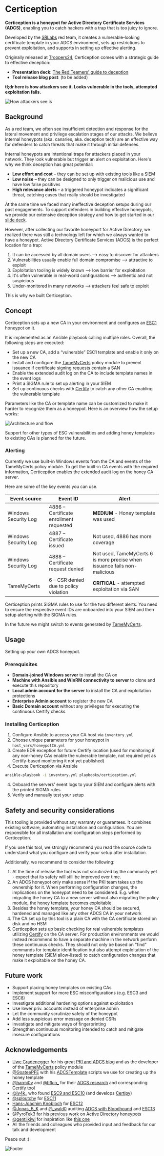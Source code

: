 # Certiception

**Certiception is a honeypot for Active Directory Certificate Services (ADCS)**, enabling you to catch hackers with a trap that is too juicy to ignore. 

Developed by the [SRLabs](https://srlabs.de) red team, it creates a vulnerable-looking certificate template in your ADCS environment, sets up restrictions to prevent exploitation, and supports in setting up effective alerting.

Originally released at [Troopers24](https://troopers.de/troopers24/talks/8fjh87/), Certiception comes with a strategic guide to effective deception:
* **Presentation deck**: [The Red Teamers' guide to deception](./documentation/The_Red_Teamers_Guide_To_Deception.pdf)
* **Tool release blog post**: (to be added)

**tl;dr here is how attackers see it. Looks vulnerable in the tools, attempted exploitation fails.**

![How attackers see is](./documentation/images/how_attackers_see_it.png)

## Background
As a red team, we often see insufficient detection and response for the lateral movement and privilege escalation stages of our attacks. We believe internal honeypots (aka. canaries, aka. deception tech) are an effective way for defenders to catch threats that make it through initial defenses.

Internal honeypots are intentional traps for attackers placed in your network. They look vulnerable but trigger an alert on exploitation. Here's why we think deception has great potential: 
* **Low effort and cost** – they can be set up with existing tools like a SIEM 
* **Low noise** – they can be designed to only trigger on malicious use and have low false positives
* **High relevance alerts** – a triggered honeypot indicates a significant threat, catching cases that really should be investigated

At the same time we faced many ineffective deception setups during our past engagements. To support defenders in building effective honeypots, we provide our extensive deception strategy and how to get started in our [slide deck](./documentation/The_Red_Teamers_Guide_To_Deception.pdf).

However, after collecting our favorite honeyport for Active Directory, we realized there was still a technology left for which we always wanted to have a honeypot. Active Directory Certificate Services (ADCS) is the perfect location for a trap:
1. It can be accessed by all domain users --> easy to discover for attackers
2. Vulnerabilities usually enable full domain compromise --> attractive to exploit
3. Exploitation tooling is widely known --> low barrier for exploitation
4. It's often vulnerable in real-world configurations --> authentic and not suspicious
5. Under-monitored in many networks --> attackers feel safe to exploit

 This is why we built Certiception.
## Concept
Certiception sets up a new CA in your environment and configures an [ESC1](https://posts.specterops.io/certified-pre-owned-d95910965cd2) honeypot on it.

It is implemented as an Ansible playbook calling multiple roles. Overall, the following steps are executed:
* Set up a new CA, add a “vulnerable” ESC1 template and enable it only on the new CA
* Install and configure the [TameMyCerts](https://github.com/Sleepw4lker/TameMyCerts) policy module to prevent issuance if certificate signing requests contain a SAN
* Enable the extended audit log on the CA to include template names in the event logs
* Print a SIGMA rule to set up alerting in your SIEM
* Set up continuous checks with [Certify](https://github.com/GhostPack/Certify) to catch any other CA enabling the vulnerable template

Parameters like the CA or template name can be customized to make it harder to recognize them as a honeypot. Here is an overview how the setup works:

![Architecture and flow](./documentation/images/architecture_and_flow.png)

Support for other types of ESC vulnerabilities and adding honey templates to existing CAs is planned for the future.
### Alerting
Currently we use built-in Windows events from the CA and events of the TameMyCerts policy module. To get the built-in CA events with the required information, Certiception enables the extended audit log on the honey CA server.

Here are some of the key events you can use.

| Event source         | Event ID                                | Alert                                                                    |
| -------------------- | --------------------------------------- | ------------------------------------------------------------------------ |
| Windows Security Log | 4886 – Certificate enrollment requested | **MEDIUM** - Honey template was used                                     | 
| Windows Security Log | 4887 – Certificate issued               | Not used, 4886 has more coverage                                         |
| Windows Security Log | 4888 – Certificate request denied       | Not used, TameMyCerts 6 is more precise when issuance fails non-malicious|
| TameMyCerts          | 6 – CSR denied due to policy violation  | **CRITICAL** - attempted exploitation via SAN |

Certiception prints SIGMA rules to use for the two different alerts. You need to ensure the respective event IDs are onboarded into your SIEM and then setup alerting with the SIGMA rules.

In the future we might switch to events generated by [TameMyCerts](https://github.com/Sleepw4lker/TameMyCerts).
## Usage
Setting up your own ADCS honeypot.
### Prerequisites
* **Domain-joined Windows server** to install the CA on
* **Machine with Ansible and WinRM connectivity to server** to clone and execute this repository
* **Local admin account for the server** to install the CA and exploitation protections
* **Enterprise Admin account** to register the new CA
* **Basic Domain account** without any privileges for executing the continuous Certify checks
### Installing Certiception
1. Configure Ansible to access your CA host via `inventory.yml`
2. Choose unique parameters for your honeypot in `host_vars/honeypotCA.yml`
3. Create EDR exception for future Certify location (used for monitoring if any non-honey CAs enable the vulnerable template, not required yet as Certify-based monitoring it not yet published)
4. Execute Certiception via Ansible
```bash
ansible-playbook -i inventory.yml playbooks/certiception.yml
```
4. Onboard the servers' event logs to your SIEM and configure alerts with the printed SIGMA rules
5. Verify and manually test your setup

## Safety and security considerations
This tooling is provided without any warranty or guarantees. It combines existing software, automating installation and configuration. You are responsible for all installation and configuration steps performed by Certiception.

If you use this tool, we strongly recommend you read the source code to understand what you configure and verify your setup after installation.

Additionally, we recommend to consider the following:
1. At the time of release the tool was not scrutinized by the community yet - expect that its safety will still be improved over time.
2. An ADCS honeypot only make sense if the PKI team takes up the ownership for it. When performing configuration changes, the implications on the honeypot need to be considered. E.g. when migrating the honey CA to a new server without also migrating the policy module, the honey template becomes exploitable.
3. Besides the honey template, your honey CA should be secured, hardened and managed like any other ADCS CA in your network
4. The CA set up by this tool is a plain CA with the CA certificate stored on disk and no HSM
5. Certiception sets up basic checking for real vulnerable templates utilizing [Certify](https://github.com/GhostPack/Certify) on the CA server. For production environments we would instead recommend to have a separate machine in the network perform these continuous checks. They should not only be based on "find" commands for template identification but also attempt exploitation of the honey template (SIEM allow-listed) to catch configuration changes that make it exploitable on the honey CA.

## Future work
* Support placing honey templates on existing CAs
* Implement support for more ESC misconfigurations (e.g. ESC3 and ESC8)
* Investigate additional hardening options against exploitation
* Use lower priv. accounts instead of enterprise admin
* Let the community scrutinize safety of the honeypot
* Add less suspicious error message on denied CSRs
* Investigate and mitigate ways of fingerprinting
* Strengthen continuous monitoring intended to catch and mitigate insecure configurations 

## Acknowledgements
* [Uwe Gradenegger](https://github.com/Sleepw4lker) for his great [PKI and ADCS blog](https://www.gradenegger.eu/en/) and as the developer of the [TameMyCerts](https://github.com/Sleepw4lker/TameMyCerts) policy module
* [@GoateePFE](https://twitter.com/goateepfe) with his [ADCSTemplate](https://github.com/GoateePFE/ADCSTemplate) scripts we use for creating up the honey template
* [@harmj0y](https://twitter.com/harmj0y) and [@tifkin_](https://twitter.com/tifkin_) for their [ADCS research](https://posts.specterops.io/certified-pre-owned-d95910965cd2) and corresponding [Certify tool](https://github.com/GhostPack/Certify)
* [@ly4k_](https://twitter.com/ly4k_) who found [ESC9 and ESC10](https://research.ifcr.dk/certipy-4-0-esc9-esc10-bloodhound-gui-new-authentication-and-request-methods-and-more-7237d88061f7) (and develops [Certipy](https://github.com/ly4k/Certipy))
* [@sploutchy](https://infosec.exchange/@sploutchy) for [ESC11](https://blog.compass-security.com/2022/11/relaying-to-ad-certificate-services-over-rpc/)
* [Hans-Joachim Knobloch](https://www.linkedin.com/in/hans-joachim-knobloch-165527267/) for [ESC12](https://pkiblog.knobloch.info/esc12-shell-access-to-adcs-ca-with-yubihsm)
* [@Jonas_B_K](https://twitter.com/jonas_b_k) and [@_wald0](https://x.com/_wald0) auditing [ADCS with Bloodhound](https://posts.specterops.io/adcs-attack-paths-in-bloodhound-part-1-799f3d3b03cf) and [ESC13](https://posts.specterops.io/adcs-esc13-abuse-technique-fda4272fbd53)
* [@PyroTek3](https://twitter.com/PyroTek3) for his [previous work](https://www.hub.trimarcsecurity.com/post/the-art-of-the-honeypot-account-making-the-unusual-look-normal) on Active Directory honeypots
* [@gentilkiwi](https://twitter.com/gentilkiwi) for inspiration like [this one](https://twitter.com/gentilkiwi/status/706515035422629890) 
* All the friends and colleagues who provided input and feedback for our talk and development

Peace out :)

![Footer](./documentation/images/footer.png)